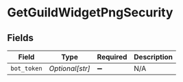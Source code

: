 # GetGuildWidgetPngSecurity


## Fields

| Field              | Type               | Required           | Description        |
| ------------------ | ------------------ | ------------------ | ------------------ |
| `bot_token`        | *Optional[str]*    | :heavy_minus_sign: | N/A                |
